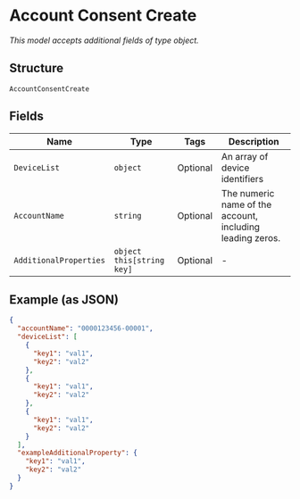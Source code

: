 
# Account Consent Create

*This model accepts additional fields of type object.*

## Structure

`AccountConsentCreate`

## Fields

| Name | Type | Tags | Description |
|  --- | --- | --- | --- |
| `DeviceList` | `object` | Optional | An array of device identifiers |
| `AccountName` | `string` | Optional | The numeric name of the account, including leading zeros. |
| `AdditionalProperties` | `object this[string key]` | Optional | - |

## Example (as JSON)

```json
{
  "accountName": "0000123456-00001",
  "deviceList": [
    {
      "key1": "val1",
      "key2": "val2"
    },
    {
      "key1": "val1",
      "key2": "val2"
    },
    {
      "key1": "val1",
      "key2": "val2"
    }
  ],
  "exampleAdditionalProperty": {
    "key1": "val1",
    "key2": "val2"
  }
}
```


